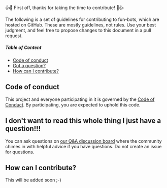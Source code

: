 👍🎉 First off, thanks for taking the time to contribute! 🎉👍

The following is a set of guidelines for contributing to fun-bots, which are hosted on GitHub. These are mostly guidelines, not rules. Use your best judgment, and feel free to propose changes to this document in a pull request.

##### Table of Content
- [Code of conduct](#code-of_-onduct)
- [Got a question?](#i-dont-want-to-read-this-whole-thing-i-just-have-a-question)
- [How can I contribute?](#how-can-i-contribute)

## Code of conduct
This project and everyone participating in it is governed by the [Code of Conduct](https://github.com/Joe91/fun-bots/tree/master/.github/CODE_OF_CONDUCT.md). By participating, you are expected to uphold this code.

## I don't want to read this whole thing I just have a question!!!
You can ask questions on [our Q&A discussion board](https://github.com/Joe_91/fun-bots/discussions/categories/q-a) where the community chimes in with helpful advice if you have questions. Do not create an issue for questions.

## How can I contribute?
This will be added soon ;-)
